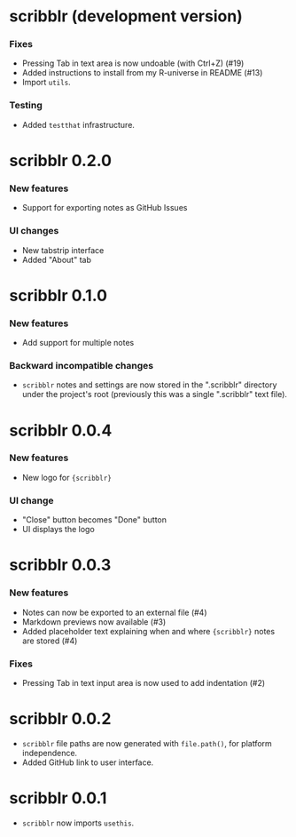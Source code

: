 # scribblr (development version)

### Fixes

- Pressing Tab in text area is now undoable (with Ctrl+Z) (#19)
- Added instructions to install from my R-universe in README (#13)
- Import `utils`.

### Testing
- Added `testthat` infrastructure.

# scribblr 0.2.0

### New features

- Support for exporting notes as GitHub Issues

### UI changes

- New tabstrip interface
- Added "About" tab

# scribblr 0.1.0

### New features

- Add support for multiple notes

### Backward incompatible changes

- `scribblr` notes and settings are now stored in the ".scribblr" directory 
under the project's root (previously this was a single ".scribblr" text file).

# scribblr 0.0.4

### New features

- New logo for `{scribblr}`

### UI change

- "Close" button becomes "Done" button
- UI displays the logo

# scribblr 0.0.3

### New features

- Notes can now be exported to an external file (#4)
- Markdown previews now available (#3)
- Added placeholder text explaining when and where `{scribblr}` notes are stored (#4)

### Fixes

- Pressing Tab in text input area is now used to add indentation (#2)

# scribblr 0.0.2

* `scribblr` file paths are now generated with `file.path()`, for platform independence.
* Added GitHub link to user interface.

# scribblr 0.0.1

* `scribblr` now imports `usethis`.
